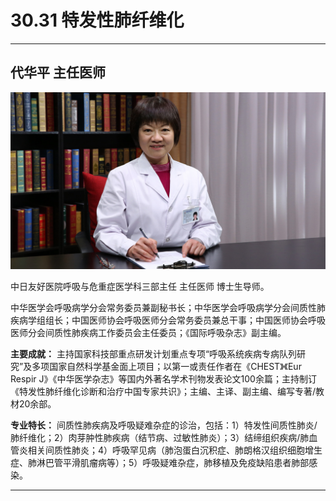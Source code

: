 # 30.31 特发性肺纤维化

---

## 代华平 主任医师

![1686481212855](image/c30_031/1686481212855.png)

中日友好医院呼吸与危重症医学科三部主任 主任医师 博士生导师。

中华医学会呼吸病学分会常务委员兼副秘书长；中华医学会呼吸病学分会间质性肺疾病学组组长；中国医师协会呼吸医师分会常务委员兼总干事；中国医师协会呼吸医师分会间质性肺疾病工作委员会主任委员；《国际呼吸杂志》副主编。

**主要成就：** 主持国家科技部重点研发计划重点专项“呼吸系统疾病专病队列研究”及多项国家自然科学基金面上项目；以第一或责任作者在《CHEST》《Eur Respir J》《中华医学杂志》等国内外著名学术刊物发表论文100余篇；主持制订《特发性肺纤维化诊断和治疗中国专家共识》；主编、主译、副主编、编写专著/教材20余部。

**专业特长：** 间质性肺疾病及呼吸疑难杂症的诊治，包括：1）特发性间质性肺炎/肺纤维化；2）肉芽肿性肺疾病（结节病、过敏性肺炎）；3）结缔组织疾病/肺血管炎相关间质性肺炎；4）呼吸罕见病（肺泡蛋白沉积症、肺朗格汉组织细胞增生症、肺淋巴管平滑肌瘤病等）；5）呼吸疑难杂症，肺移植及免疫缺陷患者肺部感染。

---
